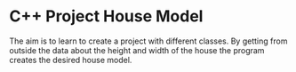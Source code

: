 # C++ Project House Model
The aim is to learn to create a project with different classes. 
By getting from outside the data about the height and width of the house the program creates the desired house model.
